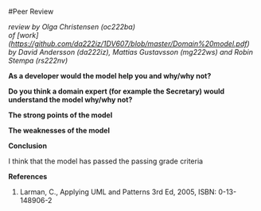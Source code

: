 
#Peer Review

_review by Olga Christensen (oc222ba)_   
_of [work] (https://github.com/da222iz/1DV607/blob/master/Domain%20model.pdf) by David Andersson	(da222iz), Mattias Gustavsson (mg222ws) and Robin Stempa	(rs222nv)_



__As a developer would the model help you and why/why not?__



__Do you think a domain expert (for example the Secretary) would understand the model why/why not?__



__The strong points of the model__



__The weaknesses of the model__



__Conclusion__

I think that the model has passed the passing grade criteria





__References__

1.  Larman, C., Applying UML and Patterns 3rd Ed, 2005, ISBN: 0-13-148906-2

